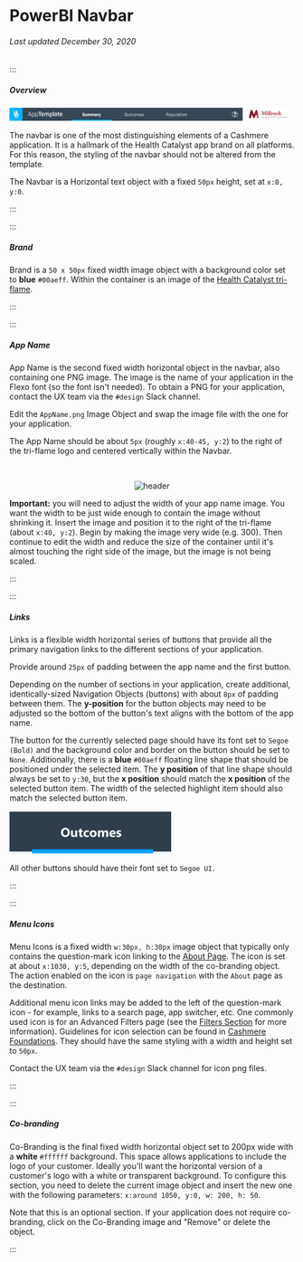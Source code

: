 # PowerBI Navbar

###### Last updated December 30, 2020

:::

##### Overview

![Navbar Example](./assets/analytics/tableau/navbarexample.png "Navbar Example")

The navbar is one of the most distinguishing elements of a Cashmere application.
It is a hallmark of the Health Catalyst app brand on all platforms.
For this reason, the styling of the navbar should not be altered from the template.

The Navbar is a Horizontal text object with a fixed `50px` height, set at `x:0, y:0`.

:::

:::

##### Brand

Brand is a `50 x 50px` fixed width image object with a background color set to **blue** `#00aeff`.
Within the container is an image of the [Health Catalyst tri-flame](/foundations/logo).

:::

:::

##### App Name

App Name is the second fixed width horizontal object in the navbar, also containing one PNG image.
The image is the name of your application in the Flexo font (so the font isn't needed).
To obtain a PNG for your application, contact the UX team via the `#design` Slack channel.

Edit the `AppName.png` Image Object and swap the image file with the one for your application.

The App Name should be about `5px` (roughly `x:40-45, y:2`) to the right of the tri-flame logo and centered vertically within the Navbar. 

<div style="text-align:center"><br>

![header](/assets/analytics/powerbi/pbi-header.png "Navbar Header")

</div>

**Important:** you will need to adjust the width of your app name image.
You want the width to be just wide enough to contain the image without shrinking it.
Insert the image and position it to the right of the tri-flame (about `x:40, y:2`).
Begin by making the image very wide (e.g. 300).
Then continue to edit the width and reduce the size of the container until it's almost touching the right side of the image, but the image is not being scaled.

:::

:::

##### Links

Links is a flexible width horizontal series of buttons that provide all the primary navigation links to the different sections of your application.

Provide around `25px` of padding between the app name and the first button.

Depending on the number of sections in your application, create additional, identically-sized Navigation Objects (buttons) with about `8px` of padding between them. The **y-position** for the button objects may need to be adjusted so the bottom of the button's text aligns with the bottom of the app name.

The button for the currently selected page should have its font set to `Segoe (Bold)` and the background color and border on the button should be set to `None`.
Additionally, there is a **blue** `#00aeff` floating line shape that should be positioned under the selected item.
The **y position** of that line shape should always be set to `y:30`, but the **x position** should match the **x position** of the selected button item.
The width of the selected highlight item should also match the selected button item.

![Selected Link](./assets/analytics/powerbi/pbi-selected-link.png "Selected link")

All other buttons should have their font set to `Segoe UI`.

:::

:::

##### Menu Icons

Menu Icons is a fixed width `w:30px, h:30px` image object that typically only contains the question-mark icon linking to the [About Page](/analytics/powerbi-about).
The icon is set at about `x:1030, y:5`, depending on the width of the co-branding object. The action enabled on the icon is `page navigation` with the `About` page as the destination.

Additional menu icon links may be added to the left of the question-mark icon - for example, links to a search page, app switcher, etc.
One commonly used icon is for an Advanced Filters page (see the [Filters Section](/analytics/powerbi-filters) for more information).
Guidelines for icon selection can be found in [Cashmere Foundations](/foundations/icons).
They should have the same styling with a width and height set to `50px`.

Contact the UX team via the `#design` Slack channel for icon png files.

:::

:::

##### Co-branding

Co-Branding is the final fixed width horizontal object set to 200px wide with a **white** `#ffffff` background.
This space allows applications to include the logo of your customer.
Ideally you'll want the horizontal version of a customer's logo with a white or transparent background.
To configure this section, you need to delete the current image object and insert the new one with the following parameters: `x:around 1050, y:0, w: 200, h: 50`. 

Note that this is an optional section.
If your application does not require co-branding, click on the Co-Branding image and "Remove" or delete the object.

:::
